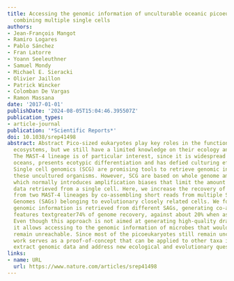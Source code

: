 ```yaml
---
title: Accessing the genomic information of unculturable oceanic picoeukaryotes by
  combining multiple single cells
authors:
- Jean-François Mangot
- Ramiro Logares
- Pablo Sánchez
- Fran Latorre
- Yoann Seeleuthner
- Samuel Mondy
- Michael E. Sieracki
- Olivier Jaillon
- Patrick Wincker
- Colomban De Vargas
- Ramon Massana
date: '2017-01-01'
publishDate: '2024-08-05T15:04:46.395507Z'
publication_types:
- article-journal
publication: '*Scientific Reports*'
doi: 10.1038/srep41498
abstract: Abstract Pico-sized eukaryotes play key roles in the functioning of marine
  ecosystems, but we still have a limited knowledge on their ecology and evolution.
  The MAST-4 lineage is of particular interest, since it is widespread in surface
  oceans, presents ecotypic differentiation and has defied culturing efforts so far.
  Single cell genomics (SCG) are promising tools to retrieve genomic information from
  these uncultured organisms. However, SCG are based on whole genome amplification,
  which normally introduces amplification biases that limit the amount of genomic
  data retrieved from a single cell. Here, we increase the recovery of genomic information
  from two MAST-4 lineages by co-assembling short reads from multiple Single Amplified
  Genomes (SAGs) belonging to evolutionary closely related cells. We found that complementary
  genomic information is retrieved from different SAGs, generating co-assembly that
  features textgreater74% of genome recovery, against about 20% when assembled individually.
  Even though this approach is not aimed at generating high-quality draft genomes,
  it allows accessing to the genomic information of microbes that would otherwise
  remain unreachable. Since most of the picoeukaryotes still remain uncultured, our
  work serves as a proof-of-concept that can be applied to other taxa in order to
  extract genomic data and address new ecological and evolutionary questions.
links:
- name: URL
  url: https://www.nature.com/articles/srep41498
---
```

